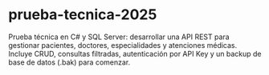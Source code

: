 # prueba-tecnica-2025
Prueba técnica en C# y SQL Server: desarrollar una API REST para gestionar pacientes, doctores, especialidades y atenciones médicas. Incluye CRUD, consultas filtradas, autenticación por API Key y un backup de base de datos (.bak) para comenzar.
